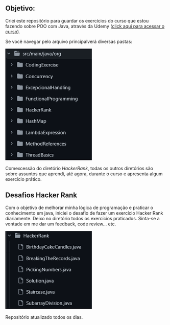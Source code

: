 ## Objetivo:
Criei este repositório para guardar os exercícios do curso que estou fazendo sobre POO com Java, através da Udemy ([click aqui para acessar o curso](https://www.udemy.com/course/java-programming-tutorial-for-beginners)).

Se você navegar pelo arquivo principalverá diversas pastas: 

![Alt text](image.png)

Comexcessão do diretório *HackerRank*, todas os outros diretórios são sobre assuntos que aprendi, até agora, durante o curso e apresenta algum exercício prático.

## Desafios Hacker Rank

Com o objetivo de melhorar minha lógica de programação e praticar o conhecimento em java, iniciei o desafio de fazer um exercício Hacker Rank diariamente. Deixo no diretório todos os exercícios praticados. Sinta-se a vontade em me dar um feedback, code review... etc.

![Alt text](image-1.png)

Repositório atualizado todos os dias. 